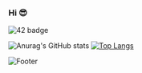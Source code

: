 ### Hi 😎

![42 badge](https://img.shields.io/badge/42SEOUL-black)


<!--
<img src="https://capsule-render.vercel.app/api?type=waving&color=F9D4D4&height=300&section=header&text=GitHub&amp;&fontColor=696969&fontSize=60&animation=twinkling&amp;fontAlignY=25&amp;desc=test%20test&amp;descAlignY=44" style="max-width: 100%;" />
-->

<!--
**numerical43/numerical43** is a ✨ _special_ ✨ repository because its `README.md` (this file) appears on your GitHub profile.

Here are some ideas to get you started:

- 🔭 I’m currently working on ...
- 🌱 I’m currently learning ...
- 👯 I’m looking to collaborate on ...
- 🤔 I’m looking for help with ...
- 💬 Ask me about ...
- 📫 How to reach me: ...
- 😄 Pronouns: ...
- ⚡ Fun fact: ...
-->

<!-- <div align="center">
<img src="https://rishavanand.github.io/static/images/greetings.gif" align="center" style="width: 80%" />
</div>   -->
  
![Anurag's GitHub stats](https://github-readme-stats.vercel.app/api?username=numerical43&show_icons=true&theme=buefy)
[![Top Langs](https://github-readme-stats.vercel.app/api/top-langs/?username=numerical43&layout=compact&theme=buefy)](https://github.com/anuraghazra/github-readme-stats)

![Footer](https://capsule-render.vercel.app/api?type=waving&color=507EA4&height=200&section=footer)
